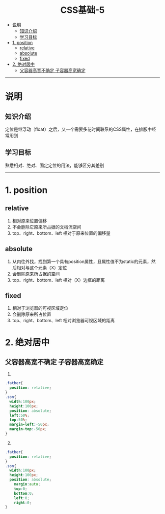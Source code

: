 <h1 style="text-align:center">CSS基础-5</h1>

<!-- toc orderedList:0 depthFrom:1 depthTo:6 -->

- [说明](#说明)
	- [知识介绍](#知识介绍)
	- [学习目标](#学习目标)
- [1. position](#1-position)
	- [relative](#relative)
	- [absolute](#absolute)
	- [fixed](#fixed)
- [2. 绝对居中](#2-绝对居中)
	- [父容器高宽不确定 子容器高宽确定](#父容器高宽不确定-子容器高宽确定)

<!-- tocstop -->
---

# 说明
## 知识介绍

定位是继浮动（float）之后，又一个需要多花时间联系的CSS属性，在排版中经常用到

## 学习目标

熟悉相对、绝对、固定定位的用法，能够区分其差别

---
# 1. position

## relative

1. 相对原来位置偏移
2. 不会删除它原来所占据的文档流空间
3. top、right、bottom、left 相对于原来位置的偏移量

## absolute

1. 从内往外找，找到第一个具有position属性，且属性值不为static的元素，然后相对与这个元素（X）定位
2. 会删除原来所占据的空间
3. top、right、bottom、left 相对（X）边框的距离

## fixed
1. 相对于浏览器的可视区域定位
2. 会删除原来所占位置
3. top、right、bottom、left 相对浏览器可视区域的距离

# 2. 绝对居中

## 父容器高宽不确定 子容器高宽确定
1.
```css
.father{
  position: relative;
}
.son{
  width:100px;
  height:100px;
  position: absolute;
  left:50%;
  top:50%;
  margin-left:-50px;
  margin-top:-50px;
}
```

2.
```css
.father{
  position: relative;
}
.son{
  width:100px;
  height:100px;
  position: absolute;
	margin:auto;
	top:0;
	bottom:0;
	left:0;
	right:0;
}
```
